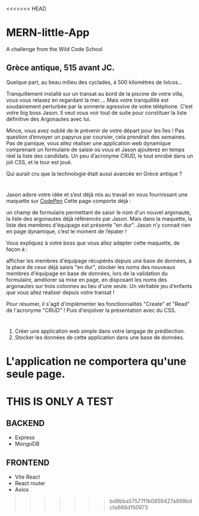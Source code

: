 <<<<<<< HEAD
# MERN-little-App
A challenge from the Wild Code School


## Grèce antique, 515 avant JC.
Quelque part, au beau milieu des cyclades, à 500 kilomètres de Iolcos...

Tranquillement installé sur un transat au bord de la piscine de votre villa, vous vous relaxez en regardant la mer…. Mais votre tranquillité est soudainement perturbée par la sonnerie agressive de votre téléphone. C’est votre big boss Jason. Il  veut vous voir tout de suite pour constituer la liste définitive des Argonautes avec lui.

Mince, vous avez oublié de le prévenir de votre départ pour les îles ! Pas question d’envoyer un papyrus par coursier, cela prendrait des semaines. Pas de panique, vous allez réaliser une application web dynamique comprenant un formulaire de saisie où vous et Jason ajouterez en temps réel la liste des candidats. Un peu d’acronyme CRUD, le tout enrobé dans un joli CSS, et le tour est joué.

Qui aurait cru que la technologie était aussi avancée en Grèce antique ?
#
Jason adore votre idée et s’est déjà mis au travail en vous fournissant une maquette sur [CodePen](https://codepen.io/wildcodeschool/pen/LYpoBBN)
Cette page comporte déjà :

un champ de formulaire permettant de saisir le nom d'un nouvel argonaute,
la liste des argonautes déjà référencés par Jason.
Mais dans la maquette, la liste des membres d'équipage est présente "en dur".
Jason n’y connait rien en page dynamique, c’est le moment de l’épater !

Vous expliquez à votre boss que vous allez adapter cette maquette, de façon à :

afficher les membres d'équipage récupérés depuis une base de données, à la place de ceux déjà saisis "en dur",
stocker les noms des nouveaux membres d'équipage en base de données, lors de la validation du formulaire,
améliorer sa mise en page, en disposant les noms des argonautes sur trois colonnes au lieu d'une seule.
Un véritable jeu d’enfants que vous allez réaliser depuis votre transat !

Pour résumer, il s'agit d'implémenter les fonctionnalités "Create" et "Read" de l'acronyme "CRUD" ! Puis d'enjoliver la présentation avec du CSS.

#

1. Créer une application web simple dans votre langage de prédilection.
2. Stocker les données de cette application dans une base de données.

L'application ne comportera qu'une seule page.
=======
# THIS IS ONLY A TEST

## BACKEND
- Express
- MongoDB

## FRONTEND
- Vite React
- React router
- Axios
>>>>>>> bd9bba57577f1b0859427a999bdcfa688d150973
